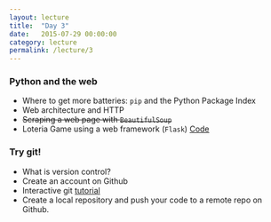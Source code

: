 ```yaml
---
layout: lecture
title:  "Day 3"
date:   2015-07-29 00:00:00
category: lecture
permalink: /lecture/3
---
```


### Python and the web

- Where to get more batteries: `pip` and the Python Package Index
- Web architecture and HTTP
- <del>Scraping a web page with `BeautifulSoup`</del>
- Loteria Game using a web framework (`Flask`) <a class="btn btn-default" href=""><span class="glyphicon glyphicon-console"></span> Code</a>

### Try git!

- What is version control?
- Create an account on Github
- Interactive git [tutorial](https://try.github.io)
- Create a local repository and push your code to a remote repo on Github.

